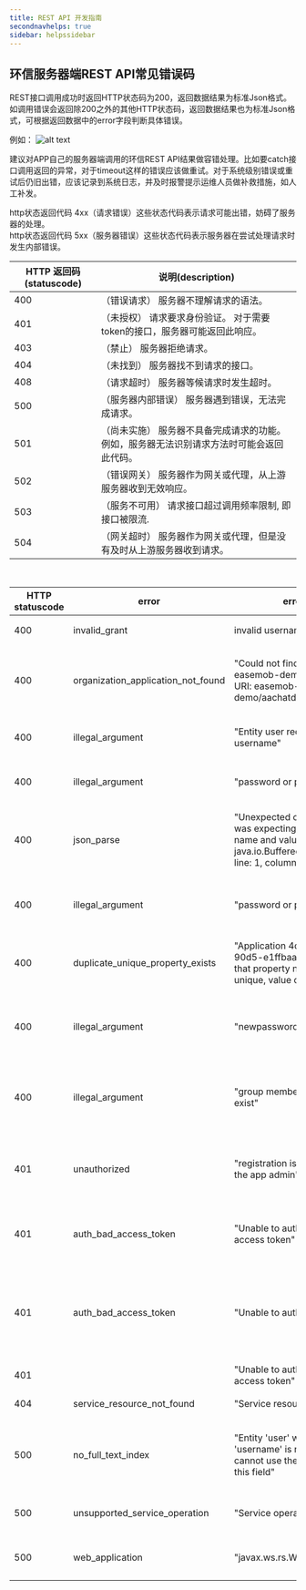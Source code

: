 ```yaml
---
title: REST API 开发指南
secondnavhelps: true
sidebar: helpssidebar
---
```


## 环信服务器端REST API常见错误码

REST接口调用成功时返回HTTP状态码为200，返回数据结果为标准Json格式。如调用错误会返回除200之外的其他HTTP状态码，返回数据结果也为标准Json格式，可根据返回数据中的error字段判断具体错误。

例如： ![alt text](/response_icon.jpg "Response icon")


建议对APP自己的服务器端调用的环信REST API结果做容错处理。比如要catch接口调用返回的异常，对于timeout这样的错误应该做重试。对于系统级别错误或重试后仍旧出错，应该记录到系统日志，并及时报警提示运维人员做补救措施，如人工补发。


http状态返回代码 4xx（请求错误）这些状态代码表示请求可能出错，妨碍了服务器的处理。
<br/>
http状态返回代码 5xx（服务器错误）这些状态代码表示服务器在尝试处理请求时发生内部错误。

|HTTP 返回码(statuscode)|说明(description)|
|---------------|------------|
|400 |（错误请求） 服务器不理解请求的语法。|
|401|（未授权） 请求要求身份验证。 对于需要token的接口，服务器可能返回此响应。|
|403|（禁止） 服务器拒绝请求。|
|404|（未找到） 服务器找不到请求的接口。|
|408|（请求超时）  服务器等候请求时发生超时。|
|500|（服务器内部错误）  服务器遇到错误，无法完成请求。|
|501|（尚未实施） 服务器不具备完成请求的功能。 例如，服务器无法识别请求方法时可能会返回此代码。|
|502|（错误网关） 服务器作为网关或代理，从上游服务器收到无效响应。|
|503|（服务不可用） 请求接口超过调用频率限制, 即 接口被限流. |
|504|（网关超时） 服务器作为网关或代理，但是没有及时从上游服务器收到请求。|


<br/>

| HTTP statuscode  | error  | error_description   |   可能原因 |
|--------------|-----|----------------|--------------------------|
| 400      | invalid_grant| invalid username or password | 用户名或者密码输入错误|
| 400        | organization_application_not_found | "Could not find application for easemob-demo/aachatdemoui from URI: easemob-demo/aachatdemoui/users" | 找不到aachatdemoui对应的app, 可能是URL写错了 |
| 400        | illegal_argument | "Entity user requires a property named username" |  创建用户请求体未提供"username" |
| 400        | illegal_argument | "password or pin must provided" | 创建用户请求体未提供"password" |
| 400        | json_parse | "Unexpected character ('=' (code 61)): was expecting a colon to separate field name and value\n at [Source: java.io.BufferedInputStream@170e3f35; line: 1, column: 23]" | 发送请求时请求体不符合标准的JSON格式,服务器无法正确解析 |
| 400        | illegal_argument | "password or pin must provided" | 注册用户时json中提供了password但是值未空字符 |
| 400       |duplicate_unique_property_exists | "Application 4d7e4ba0-dc4a-11e3-90d5-e1ffbaacdaf5Entity user requires that property named username be unique, value of dddd exists" |  用户名已存在, dddd这个用户名在该app下已经存在 |
| 400        | illegal_argument | "newpassword is required" |  修改用户密码的请求体没提供newpassword属性 |
| 400        |illegal_argument | "group member username1 doesn't exist" |  批量添加群组时预加入群组的新成员username不存在 |
| 401        |unauthorized | "registration is not open, please contact the app admin" |  app的用户注册模式为授权注册,但是注册用户时请求头没带token |
| 401        |auth_bad_access_token | "Unable to authenticate due to corrupt access token" | 发送请求时使用的token错误, 注意:不是token过期 |
| 401        |auth_bad_access_token| "Unable to authenticate" | 无效token, 符合token的格式,但是该token不是接受请求的系统生成的,系统无法识别该token  |
| 401        | | "Unable to authenticate due to expired access token" | token过期  |
| 404        | service_resource_not_found | "Service resource not found" | URL指定的资源不存在 |
| 500        |no_full_text_index | "Entity 'user' with property named 'username' is not full text indexed.  You cannot use the 'contains' operand on this field" | username不支持全文索引,不可以对该字段进行contains操作 |
| 500       |unsupported_service_operation | "Service operation not supported" | 请求方式不被发送请求的URL支持 | 
| 500       |web_application |  "javax.ws.rs.WebApplicationException"  |  错误的请求, 给一个未提供的API发送了请求  | 

